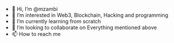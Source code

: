 - 👋 Hi, I’m @mzambi
- 👀 I’m interested in Web3, Blockchain, Hacking and programming 
- 🌱 I’m currently learning from scratch 
- 💞️ I’m looking to collaborate on Everything mentioned above 
- 📫 How to reach me 

<!---
mzambi/mzambi is a ✨ special ✨ repository because its `README.md` (this file) appears on your GitHub profile.
You can click the Preview link to take a look at your changes.
--->

